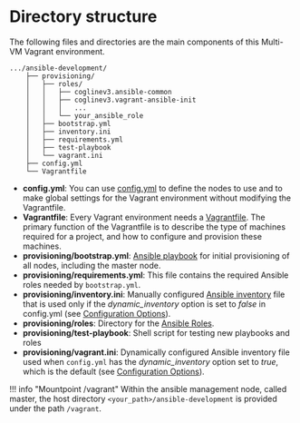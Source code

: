 # Directory structure

The following files and directories are the main components of this Multi-VM Vagrant environment.
```
.../ansible-development/
    ├── provisioning/
    │   ├── roles/
    │   │   ├── coglinev3.ansible-common
    │   │   ├── coglinev3.vagrant-ansible-init
    │   │   │   ...
    │   │   └── your_ansible_role 
    │   ├── bootstrap.yml
    │   ├── inventory.ini
    │   ├── requirements.yml
    │   ├── test-playbook
    │   └── vagrant.ini
    ├── config.yml
    └── Vagrantfile
```

- **config.yml**: You can use [config.yml](config_options.md "Configuration options")
  to define the nodes to use and to make global settings for the Vagrant
  environment without modifying the Vagrantfile.
- **Vagrantfile**: Every Vagrant environment needs a [Vagrantfile](vagrantfile.md "Vagrantfile").
  The primary function of the Vagrantfile is to describe the type of machines
  required for a project, and how to configure and provision these machines. 
- **provisioning/bootstrap.yml**: [Ansible playbook](https://docs.ansible.com/ansible/latest/playbook_guide/playbooks_intro.html "Ansible pLaybooks")
  for initial provisioning of all nodes, including the master node.
- **provisioning/requirements.yml**: This file contains the required Ansible
  roles needed by `bootstrap.yml`.
- **provisioning/inventory.ini**: Manually configured [Ansible inventory](https://docs.ansible.com/ansible/latest/inventory_guide/index.html)
  file that is used only if the *dynamic_inventory* option is set to *false* in config.yml (see [Configuration Options](config_options.md "Config Options")).
- **provisioning/roles**: Directory for the [Ansible Roles](https://docs.ansible.com/ansible/latest/user_guide/playbooks_reuse_roles.html "Ansible Roles").
- **provisioning/test-playbook**: Shell script for testing new playbooks and
  roles
- **provisioning/vagrant.ini**: Dynamically configured Ansible inventory file
  used when `config.yml` has the *dynamic_inventory* option set to *true*, which
  is the default (see [Configuration Options](config_options.md "Config Options")).


!!! info "Mountpoint /vagrant"
    Within the ansible management node, called master, the host directory `<your_path>/ansible-development` is provided under the path `/vagrant`.
